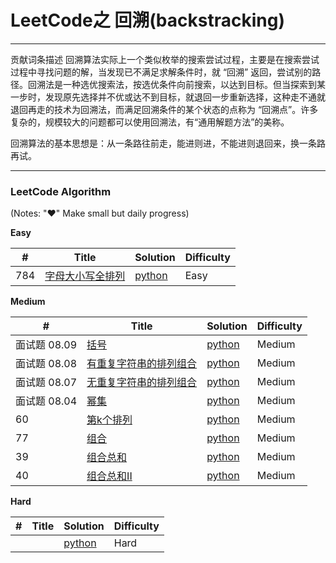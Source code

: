 # LeetCode之 回溯(backstracking)

---

贡献词条描述
回溯算法实际上一个类似枚举的搜索尝试过程，主要是在搜索尝试过程中寻找问题的解，当发现已不满足求解条件时，就 “回溯” 返回，尝试别的路径。回溯法是一种选优搜索法，按选优条件向前搜索，以达到目标。但当探索到某一步时，发现原先选择并不优或达不到目标，就退回一步重新选择，这种走不通就退回再走的技术为回溯法，而满足回溯条件的某个状态的点称为 “回溯点”。许多复杂的，规模较大的问题都可以使用回溯法，有“通用解题方法”的美称。

回溯算法的基本思想是：从一条路往前走，能进则进，不能进则退回来，换一条路再试。

---
 
### LeetCode Algorithm

(Notes: "&hearts;" Make small but daily progress)

**Easy**

| # | Title | Solution | Difficulty |
|---| ----- | -------- | ---------- |
|784|[字母大小写全排列](https://leetcode-cn.com/problems/letter-case-permutation/) | [python](./daily/784_2020-06-15.md)|Easy|
 



**Medium**

| # | Title | Solution | Difficulty |
|---| ----- | -------- | ---------- |
|面试题 08.09|[括号](https://leetcode-cn.com/problems/bracket-lcci/)| [python](./daily/面试0809_2020-06-18.md)|Medium|
|面试题 08.08| [有重复字符串的排列组合](https://leetcode-cn.com/problems/permutation-ii-lcci/)| [python](./daily/面试0808_2020-06-15.md)|Medium|
|面试题 08.07| [无重复字符串的排列组合](https://leetcode-cn.com/problems/permutation-i-lcci/)| [python](./daily/面试0807_2020-06-17.md)|Medium|
|面试题 08.04| [幂集](https://leetcode-cn.com/problems/power-set-lcci/)| [python](./daily/面试0804_2020-06-16.md)|Medium|
|60|[第k个排列](https://leetcode-cn.com/problems/permutation-sequence/)| [python](./daily/60_2020-06-17.md)|Medium|
|77|[组合](https://leetcode-cn.com/problems/combinations/)| [python](./daily/77_2020-06-16.md)|Medium|
|39| [组合总和](https://leetcode-cn.com/problems/combination-sum/)| [python](./daily/39_2020-06-19.md)|Medium|
|40| [组合总和II](https://leetcode-cn.com/problems/combination-sum-ii/)| [python](./daily/40_2020-06-19.md)|Medium|
 
**Hard**

| # | Title | Solution | Difficulty |
|---| ----- | -------- | ---------- |
| | | [python](./daily/23_2020-05-03.md)|Hard|
 